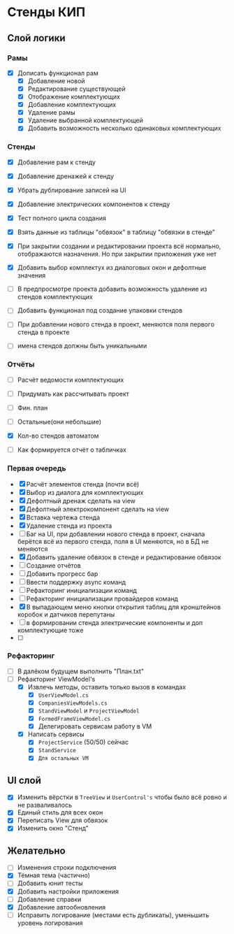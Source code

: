 # Стенды КИП

## Слой логики

### Рамы

- [x] Дописать функционал рам
    - [x] Добавление новой
    - [x] Редактирование существующей
    - [x] Отображение комплектующих
    - [x] Добавление комплектующих
    - [x] Удаление рамы
    - [x] Удаление выбранной комплектующей
    - [x] Добавить возможность несколько одинаковых комплектующих

### Стенды

- [x] Добавление рам к стенду
- [x] Добавление дренажей к стенду
- [x] Убрать дублирование записей на UI
- [x] Добавление электрических компонентов к стенду
- [x] Тест полного цикла создания
- [x] Взять данные из таблицы "обвязок" в таблицу "обвязки в стенде"
- [x] При закрытии создании и редактировании проекта всё нормально, отображаются назначения. Но при закрытии приложения
  уже нет
- [x] Добавить выбор комплектух из диалоговых окон и дефолтные значения
- [ ] В предпросмотре проекта добавить возможность удаление из стендов комплектующих
- [ ] Добавить функционал под создание упаковки стендов
- [ ] При добавлении нового стенда в проект, меняются поля первого стенда в проекте
- [ ] имена стендов должны быть уникальными


### Отчёты

- [ ] Расчёт ведомости комплектующих
- [ ] Придумать как рассчитывать проект
- [ ] Фин. план
- [ ] Остальные(они небольшие)
- [x] Кол-во стендов автоматом
- [ ] Как формируется отчёт о табличках


### Первая очередь

- [x] Расчёт элементов стенда (почти всё)
- [x] Выбор из диалога для комплектующих
- [x] Дефолтный дренаж сделать на view
- [x] Дефолтный электрокомпонент сделать на view
- [x] Вставка чертежа стенда
- [x] Удаление стенда из проекта
- [ ] Баг на UI, при добавлении нового стенда в проект, сначала берётся всё из первого стенда, поля в UI меняются, но в
  БД не меняются
- [x] Добавить удаление обвязок в стенде и редактирование обвязок
- [ ] Создание отчётов
- [ ] Добавить прогресс бар
- [ ] Ввести поддержку async команд
- [ ] Рефакторинг инициализации команд
- [ ] Рефакторинг инициализации провайдеров команд
- [x] В выпадающем меню кнопки открытия таблиц для кронштейнов коробок и датчиков перепутаны
- [ ] в формировании стенда электрические компоненты и доп комплектующие тоже
- [ ] 

### Рефакторинг

- [ ] В далёком будущем выполнить "План.txt"
- [ ] Рефакторинг ViewModel's
    - [x] Извлечь методы, оставить только вызов в командах
        - [x] `UserViewModel.cs`
        - [x] `CompaniesViewModels.cs`
        - [x] `StandViewModel` и `ProjectViewModel`
        - [x] `FormedFrameViewModel.cs`
        - [x] Делегировать сервисам работу в VM
    -[x] Написать сервисы
        - [x] `ProjectService` (50/50) сейчас
        - [x] `StandService`
        - [x] `Для остальных VM`

## UI слой

- [x] Изменить вёрстки в `TreeView` и `UserControl's` чтобы было всё ровно и не разваливалось
- [x] Единый стиль для всех окон
- [x] Переписать View для обвязок
- [x] Изменить окно "Стенд"

## Желательно

- [ ] Изменения строки подключения
- [x] Тёмная тема (частично)
- [ ] Добавить юнит тесты
- [x] Добавить настройки приложения
- [ ] Добавление справки
- [x] Добавление автообновления
- [ ] Исправить логирование (местами есть дубликаты), уменьшить уровень логирования